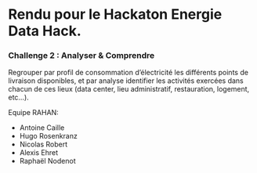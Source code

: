 # Rendu pour le Hackaton Energie Data Hack.

### Challenge 2 : Analyser & Comprendre
Regrouper par profil de consommation d’électricité les différents points de livraison disponibles, et par analyse identifier les activités exercées dans chacun de ces lieux (data center, lieu administratif, restauration, logement, etc…).

Equipe RAHAN:
  - Antoine Caille
  - Hugo Rosenkranz
  - Nicolas Robert
  - Alexis Ehret
  - Raphaël Nodenot
